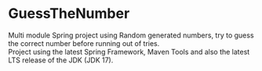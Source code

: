 # GuessTheNumber
Multi module Spring project using Random generated numbers, try to guess the correct number before running out of tries.  
Project using the latest Spring Framework, Maven Tools and also the latest LTS release of the JDK (JDK 17). 
